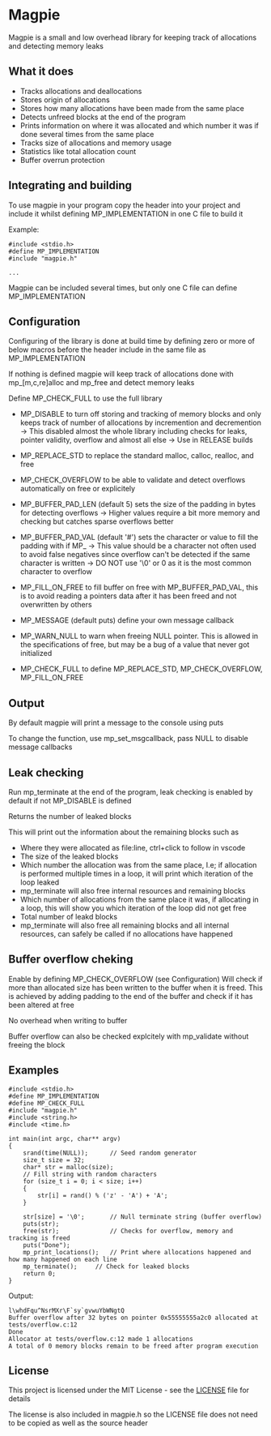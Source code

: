 # Magpie

Magpie is a small and low overhead library for keeping track of allocations and detecting memory leaks

## What it does
* Tracks allocations and deallocations
* Stores origin of allocations
* Stores how many allocations have been made from the same place
* Detects unfreed blocks at the end of the program
* Prints information on where it was allocated and which number it was if done several times from the same place
* Tracks size of allocations and memory usage
* Statistics like total allocation count
* Buffer overrun protection

## Integrating and building
To use magpie in your program copy the header into your project and include it whilst defining MP_IMPLEMENTATION in one C file to build it

Example:
```
#include <stdio.h>
#define MP_IMPLEMENTATION
#include "magpie.h"

...
```
Magpie can be included several times, but only one C file can define MP_IMPLEMENTATION

## Configuration
Configuring of the library is done at build time by defining zero or more of below macros before the header include in the same file as MP_IMPLEMENTATION

If nothing is defined magpie will keep track of allocations done with mp_[m,c,re]alloc and mp_free and detect memory leaks

Define MP_CHECK_FULL to use the full library

* MP_DISABLE to turn off storing and tracking of memory blocks and only keeps track of number of allocations by incremention and decremention
-> This disabled almost the whole library including checks for leaks, pointer validity, overflow and almost all else
-> Use in RELEASE builds
* MP_REPLACE_STD to replace the standard malloc, calloc, realloc, and free
* MP_CHECK_OVERFLOW to be able to validate and detect overflows automatically on free or explicitely
* MP_BUFFER_PAD_LEN (default 5) sets the size of the padding in bytes for detecting overflows
-> Higher values require a bit more memory and checking but catches sparse overflows better
* MP_BUFFER_PAD_VAL (default '#') sets the character or value to fill the padding with if MP_
-> This value should be a character not often used to avoid false negatives since overflow can't be detected if the same character is written
-> DO NOT use '\0' or 0 as it is the most common character to overflow
* MP_FILL_ON_FREE to fill buffer on free with MP_BUFFER_PAD_VAL, this is to avoid reading a pointers data after it has been freed and not overwritten by others
* MP_MESSAGE (default puts) define your own message callback
* MP_WARN_NULL to warn when freeing NULL pointer. This is allowed in the specifications of free, but may be a bug of a value that never got initialized

* MP_CHECK_FULL to define MP_REPLACE_STD, MP_CHECK_OVERFLOW, MP_FILL_ON_FREE


## Output
By default magpie will print a message to the console using puts

To change the function, use mp_set_msgcallback, pass NULL to disable message callbacks

## Leak checking
Run mp_terminate at the end of the program, leak checking is enabled by default if not MP_DISABLE is defined

Returns the number of leaked blocks

This will print out the information about the remaining blocks such as

* Where they were allocated as file:line, ctrl+click to follow in vscode
* The size of the leaked blocks
* Which number the allocation was from the same place, I.e; if allocation is performed multiple times in a loop, it will print which iteration of the loop leaked
* mp_terminate will also free internal resources and remaining blocks
* Which number of allocations from the same place it was, if allocating in a loop, this will show you which iteration of the loop did not get free
* Total number of leakd blocks
* mp_terminate will also free all remaining blocks and all internal resources, can safely be called if no allocations have happened

## Buffer overflow cheking
Enable by defining MP_CHECK_OVERFLOW (see Configuration)
Will check if more than allocated size has been written to the buffer when it is freed.
This is achieved by adding padding to the end of the buffer and check if it has been altered at free

No overhead when writing to buffer

Buffer overflow can also be checked explcitely with mp_validate without freeing the block

## Examples
```
#include <stdio.h>
#define MP_IMPLEMENTATION
#define MP_CHECK_FULL
#include "magpie.h"
#include <string.h>
#include <time.h>

int main(int argc, char** argv)
{
	srand(time(NULL));    	// Seed random generator
	size_t size = 32;
	char* str = malloc(size);
	// Fill string with random characters
	for (size_t i = 0; i < size; i++)
	{
		str[i] = rand() % ('z' - 'A') + 'A';
	}

	str[size] = '\0';     	// Null terminate string (buffer overflow)
	puts(str);
	free(str);            	// Checks for overflow, memory and tracking is freed
	puts("Done");
	mp_print_locations(); 	// Print where allocations happened and how many happened on each line
	mp_terminate();		// Check for leaked blocks
	return 0;
}
```
Output:
```
l\whdFqu^NsrMXr\F`sy`gvwuYbWNgtQ
Buffer overflow after 32 bytes on pointer 0x55555555a2c0 allocated at tests/overflow.c:12
Done
Allocator at tests/overflow.c:12 made 1 allocations
A total of 0 memory blocks remain to be freed after program execution
```


## License

This project is licensed under the MIT License - see the [LICENSE](LICENSE) file for details

The license is also included in magpie.h so the LICENSE file does not need to be copied as well as the source header
